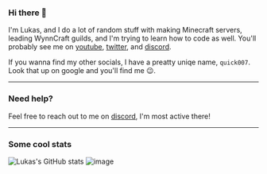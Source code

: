 ### Hi there 👋

I'm Lukas, and I do a lot of random stuff with making Minecraft servers, leading WynnCraft guilds, and I'm trying to learn how to code as well. You'll probably see me on [youtube](https://www.youtube.com/channel/UCz4sh4dNpNHtqD80TvOZL-A), [twitter](https://twitter.com/quick007yt), and [discord](https://dsc.bio/LukasK).

If you wanna find my other socials, I have a preatty uniqe name, `quick007`. Look that up on google and you'll find me :wink:.

---

### Need help?

Feel free to reach out to me on [discord](https://dsc.bio/LukasK), I'm most active there!

---

### Some cool stats

![Lukas's GitHub stats](https://github-readme-stats.vercel.app/api?username=quick007&theme=gotham&show_icons=true)
![image](https://github-readme-stats.vercel.app/api/top-langs/?username=quick007&layout=compact&theme=gotham)


<!--
**LukasmanMHdude/LukasmanMHdude** is a ✨ _special_ ✨ repository because its `README.md` (this file) appears on your GitHub profile.

Here are some ideas to get you started:

- 🔭 I’m currently working on ...
- 🌱 I’m currently learning ...
- 👯 I’m looking to collaborate on ...
- 🤔 I’m looking for help with ...
- 💬 Ask me about ...
- 📫 How to reach me: ...
- 😄 Pronouns: ...
- ⚡ Fun fact: ...
-->
